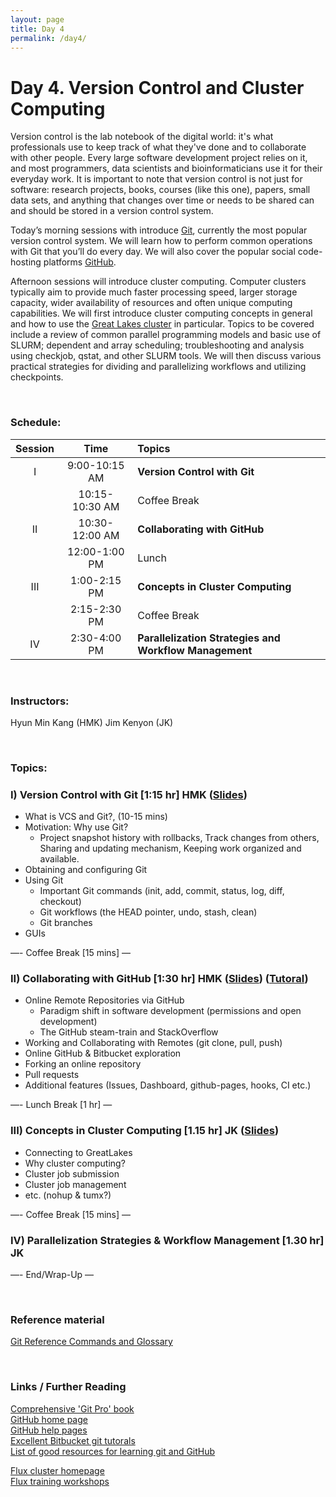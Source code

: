```yaml
---
layout: page
title: Day 4
permalink: /day4/
---
```


# Day 4. Version Control and Cluster Computing
Version control is the lab notebook of the digital world: it's what professionals use to keep track of what they've done and to collaborate with other people. Every large software development project relies on it, and most programmers, data scientists and bioinformaticians use it for their everyday work. It is important to note that version control is not just for software: research projects, books, courses (like this one), papers, small data sets, and anything that changes over time or needs to be shared can and should be stored in a version control system.

Today’s morning sessions with introduce [Git](https://git-scm.com/), currently the most popular version control system. We will learn how to perform common operations with Git that you’ll do every day. We will also cover the popular social code-hosting platforms [GitHub](https://github.com/).

Afternoon sessions will introduce cluster computing. Computer clusters
typically aim to provide much faster processing speed, larger storage
capacity, wider availability of resources and often unique computing
capabilities. We will first introduce cluster computing concepts in
general and how to use the [Great Lakes cluster](https://arc-ts.umich.edu/greatlakes/) in particular. Topics to be covered include a review of common parallel programming models and basic use of SLURM; dependent and array scheduling; troubleshooting and analysis using checkjob, qstat, and other SLURM tools. We will then discuss various practical strategies for dividing and parallelizing workflows and utilizing checkpoints.

<br>

### Schedule:

| Session | Time             | Topics                                                   | 
| :-----: |:----------------:| :--------------------------------------------------------| 
| I       | 9:00-10:15 AM    | **Version Control with Git**                             | 
|         | 10:15-10:30 AM   | Coffee Break                                             | 
| II      | 10:30-12:00 AM   | **Collaborating with GitHub**                            | 
|         | 12:00-1:00 PM    | Lunch                                                    | 
| III     | 1:00-2:15 PM     | **Concepts in Cluster Computing**                        | 
|         | 2:15-2:30 PM     | Coffee Break                                             | 
| IV      | 2:30-4:00 PM     | **Parallelization Strategies and Workflow Management**   | 


<br>

### Instructors:
Hyun Min Kang (HMK)
Jim Kenyon (JK)

<br>

### Topics:

### I)   Version Control with Git [1:15 hr]  HMK ([Slides](../class-material/bios606_day4_git_part1.pdf))
- What is VCS and Git?,  (10-15 mins)
- Motivation: Why use Git?
  - Project snapshot history with rollbacks, Track changes from others, Sharing and updating mechanism, Keeping work organized and available.
- Obtaining and configuring Git
- Using Git
  - Important Git commands (init, add, commit, status, log, diff, checkout)
  - Git workflows (the HEAD pointer, undo, stash, clean)
  - Git branches
- GUIs

—- Coffee Break [15 mins] —

### II)   Collaborating with GitHub [1:30 hr]  HMK ([Slides](../class-material/bios606_day4_git_part2.pdf)) ([Tutoral](https://github.com/hyunminkang/bioboot-demo-2019))
- Online Remote Repositories via GitHub
  - Paradigm shift in software development (permissions and open development)
  - The GitHub steam-train and StackOverflow 
- Working and Collaborating with Remotes (git clone, pull, push)
- Online GitHub & Bitbucket exploration
- Forking an online repository
- Pull requests
- Additional features (Issues, Dashboard, github-pages, hooks, CI etc.)
 
—- Lunch Break [1 hr] —

### III)   Concepts in Cluster Computing [1.15 hr]  JK  ([Slides](../class-material/slides_day4_greatlakes.pdf))
- Connecting to GreatLakes
- Why cluster computing? 
- Cluster job submission
- Cluster job management
- etc. (nohup & tumx?)

—- Coffee Break [15 mins] —

### IV)   Parallelization Strategies & Workflow Management [1.30 hr] JK
<!-- - [Using Clusters for Exploring Large Data Datasets](../class-material/day4-clusters.html) -->

—- End/Wrap-Up —

<br>

### Reference material
[Git Reference Commands and Glossary](https://scotch.io/bar-talk/git-cheat-sheet)  

<br>

### Links / Further Reading

[Comprehensive 'Git Pro' book](http://git-scm.com/book/en/v2/)  
[GitHub home page](https://github.com/)  
[GitHub help pages](https://help.github.com/)  
[Excellent Bitbucket git tutorals](https://www.atlassian.com/git/)   
[List of good resources for learning git and GitHub](https://help.github.com/articles/good-resources-for-learning-git-and-github/)  

[Flux cluster homepage](http://arc-ts.umich.edu/flux/)  
[Flux training workshops](http://arc-ts.umich.edu/training-workshops/)  

  

